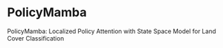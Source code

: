 # PolicyMamba
PolicyMamba: Localized Policy Attention with State Space Model for Land Cover Classification
